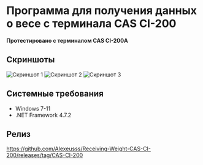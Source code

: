 # Программа для получения данных о весе с терминала CAS CI-200
**Протестировано с терминалом CAS CI-200A**

## Скриншоты
![Скриншот 1](https://github.com/AlekseiRusakov/Receiving-Weight-CAS-CI-200/assets/173336356/5c62e764-b4d0-4d40-b21b-c3fb68168d41)
![Скриншот 2](https://github.com/AlekseiRusakov/Receiving-Weight-CAS-CI-200/assets/173336356/71568ab2-8edc-4616-b20c-eaf5555778ce)
![Скриншот 3](https://github.com/AlekseiRusakov/Receiving-Weight-CAS-CI-200/assets/173336356/90bf0ebb-2394-44f4-887c-aaad431735a2)

## Системные требования

- Windows 7-11
- .NET Framework 4.7.2

## Релиз
https://github.com/Alexeusss/Receiving-Weight-CAS-CI-200/releases/tag/CAS-CI-200
